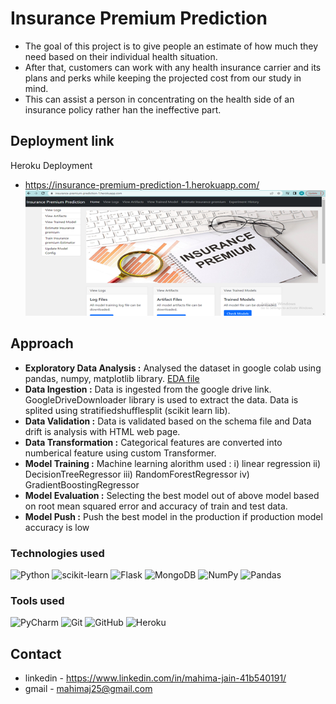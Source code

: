 
# Insurance Premium Prediction
- The goal of this project is to give people an estimate of how much they need based on their individual health situation. 
-  After that, customers can work with any health insurance carrier and its plans and perks while keeping the projected cost from our study in mind. 
- This can assist a person in concentrating on the health side of an insurance policy rather han the ineffective part.
## Deployment link
Heroku Deployment
- https://insurance-premium-prediction-1.herokuapp.com/
![Screenshot landing](https://raw.githubusercontent.com/Mahimajain25/Insurance_Premium_Prediction/main/z_project_image/Insurance_landing_page.png)
## Approach

- **Exploratory Data Analysis :** Analysed the dataset in google colab using pandas, numpy, matplotlib library.  [EDA file](https://github.com/Mahimajain25/Insurance_Premium_Prediction/blob/main/Insurance_premium_EDA.ipynb)
- **Data Ingestion :** Data is ingested from the google drive link. GoogleDriveDownloader library is used to extract the data. Data is splited using stratifiedshufflesplit (scikit learn lib).
- **Data Validation :** Data is validated based on the schema file and Data drift is analysis with HTML web page.
- **Data Transformation :** Categorical features are converted into numberical feature using custom Transformer.
- **Model Training :** Machine learning alorithm used :
    i) linear regression 
    ii) DecisionTreeRegressor
    iii) RandomForestRegressor
    iv) GradientBoostingRegressor  
- **Model Evaluation :** Selecting the best model out of above model based on root mean squared error and accuracy of train and test data.
- **Model Push :** Push the best model in the production if production model accuracy is low

### **Technologies used**
![Python](https://img.shields.io/badge/python-3670A0?style=for-the-badge&logo=python&logoColor=ffdd54)
![scikit-learn](https://img.shields.io/badge/scikit--learn-%23F7931E.svg?style=for-the-badge&logo=scikit-learn&logoColor=white)
![Flask](https://img.shields.io/badge/flask-%23000.svg?style=for-the-badge&logo=flask&logoColor=white)
![MongoDB](https://img.shields.io/badge/MongoDB-%234ea94b.svg?style=for-the-badge&logo=mongodb&logoColor=white)
![NumPy](https://img.shields.io/badge/numpy-%23013243.svg?style=for-the-badge&logo=numpy&logoColor=white)
![Pandas](https://img.shields.io/badge/pandas-%23150458.svg?style=for-the-badge&logo=pandas&logoColor=white)

### **Tools used**
![PyCharm](https://img.shields.io/badge/pycharm-143?style=for-the-badge&logo=pycharm&logoColor=black&color=black&labelColor=green)
![Git](https://img.shields.io/badge/git-%23F05033.svg?style=for-the-badge&logo=git&logoColor=white)
![GitHub](https://img.shields.io/badge/github-%23121011.svg?style=for-the-badge&logo=github&logoColor=white)
![Heroku](https://img.shields.io/badge/heroku-%23430098.svg?style=for-the-badge&logo=heroku&logoColor=white)
## Contact

- linkedin - https://www.linkedin.com/in/mahima-jain-41b540191/
- gmail - mahimaj25@gmail.com
